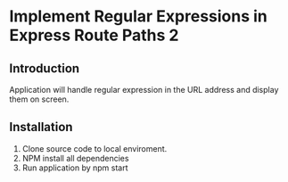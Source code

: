 # Implement Regular Expressions in Express Route Paths 2 

## Introduction

Application will handle regular expression in the URL address and display them on screen. 

## Installation

1. Clone source code to local enviroment.
1. NPM install all dependencies
1. Run application by npm start